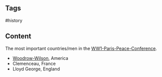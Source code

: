 ---
---

## Tags

#history

## Content

The most important countries/men in the [WW1-Paris-Peace-Conference](WW1-Paris-Peace-Conference).

- [Woodrow-Wilson](Woodrow-Wilson), America
- Clemenceau, France
- Lloyd George, England
